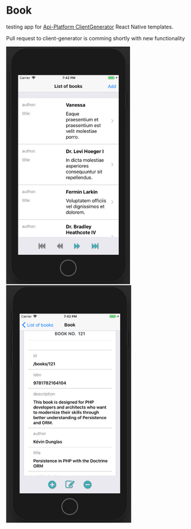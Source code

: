 # Book

testing app for [Api-Platform ClientGenerator](https://github.com/api-platform/client-generator)
React Native templates.

Pull request to client-generator is comming shortly with new functionality

![List](img/list.png) ![List](img/item.png)